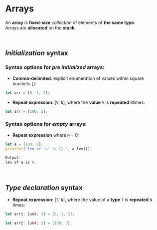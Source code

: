 # Arrays
An **array** is **fixed-size** *collection* of elements of **the same type**.<br>
Arrays are **allocated** on the **stack**.

<br>

## *Initialization* syntax
### Syntax options for *pre initialized* arrays:
- **Comma-delimited**: explicit enumeration of values within square brackets \[\]:
```Rust
let arr = [0, 1, 2];
```

- **Repeat expression**: \[``V``; ``N``\], where the **value** ``V`` is **repeated** ``N``times:
```Rust
let arr = [100; 5];
```

### Syntax options for *empty* arrays:
- **Repeat expression** where ``N`` = 0:
```Rust
let a = [100; 0];
println!("len of 'a' is {}.", a.len());

Output:
len of a is 0.
```

<br>

## *Type declaration* syntax
- **Repeat expression**: \[``T``; ``N``\], where the value of a **type** ``T`` is **repeated** ``N`` times:
```Rust
let arr1: [u64; 3] = [0, 1, 2];

let arr2: [u64; 3] = [100; 3];
```
